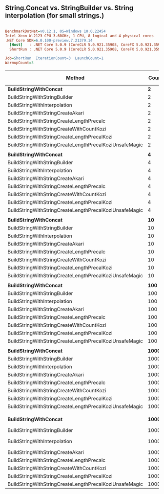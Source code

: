 ## String.Concat vs. StringBuilder vs. String interpolation (for small strings.)

``` ini

BenchmarkDotNet=v0.12.1, OS=Windows 10.0.22454
Intel Xeon W-2123 CPU 3.60GHz, 1 CPU, 8 logical and 4 physical cores
.NET Core SDK=6.0.100-preview.7.21379.14
  [Host]   : .NET Core 5.0.9 (CoreCLR 5.0.921.35908, CoreFX 5.0.921.35908), X64 RyuJIT
  ShortRun : .NET Core 5.0.9 (CoreCLR 5.0.921.35908, CoreFX 5.0.921.35908), X64 RyuJIT

Job=ShortRun  IterationCount=3  LaunchCount=1  
WarmupCount=3  

```
|                                                 Method | Count |             Mean |             Error |           StdDev | Ratio | RatioSD |      Gen 0 |     Gen 1 | Gen 2 |   Allocated |
|------------------------------------------------------- |------ |-----------------:|------------------:|-----------------:|------:|--------:|-----------:|----------:|------:|------------:|
|                                  **BuildStringWithConcat** |     **2** |         **22.62 ns** |         **26.339 ns** |         **1.444 ns** |  **1.00** |    **0.00** |     **0.0074** |         **-** |     **-** |        **32 B** |
|                           BuildStringWithStringBuilder |     2 |         33.21 ns |         27.751 ns |         1.521 ns |  1.47 |    0.13 |     0.0315 |         - |     - |       136 B |
|                           BuildStringWithInterpolation |     2 |        187.03 ns |        137.178 ns |         7.519 ns |  8.28 |    0.22 |     0.0241 |         - |     - |       104 B |
|                       BuildStringWithStringCreateAkari |     2 |         36.64 ns |         42.302 ns |         2.319 ns |  1.62 |    0.11 |     0.0074 |         - |     - |        32 B |
|               BuildStringWithStringCreateLengthPrecalc |     2 |         32.57 ns |         31.556 ns |         1.730 ns |  1.44 |    0.07 |     0.0074 |         - |     - |        32 B |
|               BuildStringWithStringCreateWithCountKozi |     2 |         43.91 ns |         17.361 ns |         0.952 ns |  1.95 |    0.16 |     0.0074 |         - |     - |        32 B |
|            BuildStringWithStringCreateLengthPrecalKozi |     2 |         32.56 ns |         18.751 ns |         1.028 ns |  1.44 |    0.10 |     0.0074 |         - |     - |        32 B |
| BuildStringWithStringCreateLengthPrecalKoziUnsafeMagic |     2 |         25.11 ns |          9.374 ns |         0.514 ns |  1.11 |    0.09 |     0.0074 |         - |     - |        32 B |
|                                                        |       |                  |                   |                  |       |         |            |           |       |             |
|                                  **BuildStringWithConcat** |     **4** |         **59.69 ns** |         **82.078 ns** |         **4.499 ns** |  **1.00** |    **0.00** |     **0.0222** |         **-** |     **-** |        **96 B** |
|                           BuildStringWithStringBuilder |     4 |         40.50 ns |         15.543 ns |         0.852 ns |  0.68 |    0.04 |     0.0315 |         - |     - |       136 B |
|                           BuildStringWithInterpolation |     4 |        382.96 ns |        162.773 ns |         8.922 ns |  6.45 |    0.60 |     0.0501 |         - |     - |       216 B |
|                       BuildStringWithStringCreateAkari |     4 |         61.00 ns |         32.698 ns |         1.792 ns |  1.03 |    0.08 |     0.0074 |         - |     - |        32 B |
|               BuildStringWithStringCreateLengthPrecalc |     4 |         52.20 ns |         24.168 ns |         1.325 ns |  0.88 |    0.08 |     0.0074 |         - |     - |        32 B |
|               BuildStringWithStringCreateWithCountKozi |     4 |         66.59 ns |         16.659 ns |         0.913 ns |  1.12 |    0.08 |     0.0074 |         - |     - |        32 B |
|            BuildStringWithStringCreateLengthPrecalKozi |     4 |         42.38 ns |         19.644 ns |         1.077 ns |  0.71 |    0.03 |     0.0074 |         - |     - |        32 B |
| BuildStringWithStringCreateLengthPrecalKoziUnsafeMagic |     4 |         31.44 ns |         15.310 ns |         0.839 ns |  0.53 |    0.05 |     0.0074 |         - |     - |        32 B |
|                                                        |       |                  |                   |                  |       |         |            |           |       |             |
|                                  **BuildStringWithConcat** |    **10** |        **181.57 ns** |        **173.984 ns** |         **9.537 ns** |  **1.00** |    **0.00** |     **0.0777** |         **-** |     **-** |       **336 B** |
|                           BuildStringWithStringBuilder |    10 |         65.28 ns |         60.170 ns |         3.298 ns |  0.36 |    0.03 |     0.0352 |         - |     - |       152 B |
|                           BuildStringWithInterpolation |    10 |        989.93 ns |        274.548 ns |        15.049 ns |  5.46 |    0.29 |     0.1373 |         - |     - |       600 B |
|                       BuildStringWithStringCreateAkari |    10 |        141.94 ns |        132.539 ns |         7.265 ns |  0.78 |    0.07 |     0.0110 |         - |     - |        48 B |
|               BuildStringWithStringCreateLengthPrecalc |    10 |        123.47 ns |         87.427 ns |         4.792 ns |  0.68 |    0.02 |     0.0111 |         - |     - |        48 B |
|               BuildStringWithStringCreateWithCountKozi |    10 |        141.16 ns |        155.411 ns |         8.519 ns |  0.78 |    0.03 |     0.0110 |         - |     - |        48 B |
|            BuildStringWithStringCreateLengthPrecalKozi |    10 |         78.96 ns |         69.978 ns |         3.836 ns |  0.44 |    0.02 |     0.0111 |         - |     - |        48 B |
| BuildStringWithStringCreateLengthPrecalKoziUnsafeMagic |    10 |         47.47 ns |         23.052 ns |         1.264 ns |  0.26 |    0.02 |     0.0111 |         - |     - |        48 B |
|                                                        |       |                  |                   |                  |       |         |            |           |       |             |
|                                  **BuildStringWithConcat** |   **100** |      **3,062.13 ns** |      **2,726.891 ns** |       **149.470 ns** |  **1.00** |    **0.00** |     **4.8332** |         **-** |     **-** |     **20856 B** |
|                           BuildStringWithStringBuilder |   100 |        766.21 ns |        202.265 ns |        11.087 ns |  0.25 |    0.01 |     0.2966 |         - |     - |      1280 B |
|                           BuildStringWithInterpolation |   100 |     11,628.78 ns |     13,684.712 ns |       750.105 ns |  3.80 |    0.33 |     5.3864 |         - |     - |     23280 B |
|                       BuildStringWithStringCreateAkari |   100 |      1,194.48 ns |        674.462 ns |        36.970 ns |  0.39 |    0.03 |     0.0935 |         - |     - |       408 B |
|               BuildStringWithStringCreateLengthPrecalc |   100 |      1,060.65 ns |        889.898 ns |        48.778 ns |  0.35 |    0.03 |     0.0935 |         - |     - |       408 B |
|               BuildStringWithStringCreateWithCountKozi |   100 |      1,130.08 ns |        718.752 ns |        39.397 ns |  0.37 |    0.03 |     0.0935 |         - |     - |       408 B |
|            BuildStringWithStringCreateLengthPrecalKozi |   100 |        606.33 ns |        439.398 ns |        24.085 ns |  0.20 |    0.01 |     0.0944 |         - |     - |       408 B |
| BuildStringWithStringCreateLengthPrecalKoziUnsafeMagic |   100 |        313.33 ns |        325.863 ns |        17.862 ns |  0.10 |    0.01 |     0.0944 |         - |     - |       408 B |
|                                                        |       |                  |                   |                  |       |         |            |           |       |             |
|                                  **BuildStringWithConcat** |  **1000** |    **295,192.09 ns** |    **184,277.734 ns** |    **10,100.884 ns** |  **1.00** |    **0.00** |   **652.8320** |         **-** |     **-** |   **2818056 B** |
|                           BuildStringWithStringBuilder |  1000 |      9,669.49 ns |      5,202.756 ns |       285.181 ns |  0.03 |    0.00 |     3.3875 |    0.1068 |     - |     14648 B |
|                           BuildStringWithInterpolation |  1000 |    423,587.03 ns |    285,262.800 ns |    15,636.217 ns |  1.44 |    0.10 |   658.6914 |         - |     - |   2842208 B |
|                       BuildStringWithStringCreateAkari |  1000 |     11,600.27 ns |      8,185.369 ns |       448.668 ns |  0.04 |    0.00 |     1.3428 |         - |     - |      5808 B |
|               BuildStringWithStringCreateLengthPrecalc |  1000 |      9,793.81 ns |      6,504.488 ns |       356.533 ns |  0.03 |    0.00 |     1.3428 |         - |     - |      5808 B |
|               BuildStringWithStringCreateWithCountKozi |  1000 |     11,429.84 ns |      6,296.396 ns |       345.127 ns |  0.04 |    0.00 |     1.3428 |         - |     - |      5808 B |
|            BuildStringWithStringCreateLengthPrecalKozi |  1000 |      5,620.78 ns |      6,357.807 ns |       348.493 ns |  0.02 |    0.00 |     1.3428 |         - |     - |      5808 B |
| BuildStringWithStringCreateLengthPrecalKoziUnsafeMagic |  1000 |      3,314.06 ns |     10,038.733 ns |       550.257 ns |  0.01 |    0.00 |     1.3428 |         - |     - |      5808 B |
|                                                        |       |                  |                   |                  |       |         |            |           |       |             |
|                                  **BuildStringWithConcat** | **10000** | **50,765,593.33 ns** |  **8,177,522.017 ns** |   **448,237.576 ns** | **1.000** |    **0.00** | **87100.0000** | **2600.0000** |     **-** | **379126130 B** |
|                           BuildStringWithStringBuilder | 10000 |     90,877.45 ns |     51,986.615 ns |     2,849.562 ns | 0.002 |    0.00 |    36.4990 |    6.1035 |     - |    159200 B |
|                           BuildStringWithInterpolation | 10000 | 59,977,988.89 ns | 23,152,384.605 ns | 1,269,060.324 ns | 1.182 |    0.03 | 87333.3333 | 1444.4444 |     - | 379366368 B |
|                       BuildStringWithStringCreateAkari | 10000 |    110,649.54 ns |     49,573.714 ns |     2,717.303 ns | 0.002 |    0.00 |    17.8223 |         - |     - |     77808 B |
|               BuildStringWithStringCreateLengthPrecalc | 10000 |     94,535.14 ns |     32,824.983 ns |     1,799.248 ns | 0.002 |    0.00 |    17.8223 |         - |     - |     77808 B |
|               BuildStringWithStringCreateWithCountKozi | 10000 |    109,183.14 ns |    121,106.323 ns |     6,638.246 ns | 0.002 |    0.00 |    17.8223 |         - |     - |     77808 B |
|            BuildStringWithStringCreateLengthPrecalKozi | 10000 |     51,031.91 ns |     42,239.217 ns |     2,315.274 ns | 0.001 |    0.00 |    17.8223 |         - |     - |     77808 B |
| BuildStringWithStringCreateLengthPrecalKoziUnsafeMagic | 10000 |     29,849.69 ns |     15,443.488 ns |       846.510 ns | 0.001 |    0.00 |    17.8528 |         - |     - |     77808 B |
